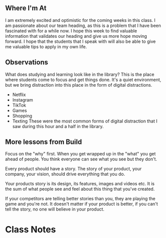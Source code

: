
## Where I'm At
I am extremely excited and optimistic for the coming weeks in this class. I am passionate about our team heading, as this is a problem that I have been fascinated with for a while now. I hope this week to find valuable information that validates our heading and give us more hope moving forward. I hope that the students that I speak with will also be able to give me valuable tips to apply in my own life. 
## Observations
What does studying and learning look like in the library? This is the place where students come to focus and get things done. It's a quiet environment, but we bring distraction into this place in the form of digital distractions. 
- Netflix
- Instagram
- TikTok
- Games
- Shopping
- Texting
These were the most common forms of digital distraction that I saw during this hour and a half in the library. 

## More lessons from Build
Focus on the "why" first. When you get wrapped up in the "what" you get ahead of people. You think everyone can see what you see but they don't. 

Every product should have a story. The story of your product, your company, your vision, should drive everything that you do. 

Your products story is its design, its features, images and videos etc. It is the sum of what people see and feel about this thing that you've created. 

If your competitors are telling better stories than you, they are playing the game and you're not. It doesn't matter if your product is better, if you can't tell the story, no one will believe in your product. 



# Class Notes

